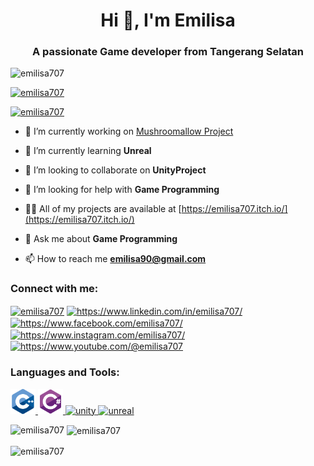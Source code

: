 <h1 align="center">Hi 👋, I'm Emilisa</h1>
<h3 align="center">A passionate Game developer from Tangerang Selatan</h3>

<p align="left"> <img src="https://komarev.com/ghpvc/?username=emilisa707&label=Profile%20views&color=0e75b6&style=flat" alt="emilisa707" /> </p>

<p align="left"> <a href="https://github.com/ryo-ma/github-profile-trophy"><img src="https://github-profile-trophy.vercel.app/?username=emilisa707" alt="emilisa707" /></a> </p>

<p align="left"> <a href="https://twitter.com/emilisa707" target="blank"><img src="https://img.shields.io/twitter/follow/emilisa707?logo=twitter&style=for-the-badge" alt="emilisa707" /></a> </p>

- 🔭 I’m currently working on [Mushroomallow Project](https://mushroomallow.itch.io/)

- 🌱 I’m currently learning **Unreal**

- 👯 I’m looking to collaborate on **UnityProject**

- 🤝 I’m looking for help with **Game Programming**

- 👨‍💻 All of my projects are available at [https://emilisa707.itch.io/](https://emilisa707.itch.io/)

- 💬 Ask me about **Game Programming**

- 📫 How to reach me **emilisa90@gmail.com**

<h3 align="left">Connect with me:</h3>
<p align="left">
<a href="https://twitter.com/emilisa707" target="blank"><img align="center" src="https://raw.githubusercontent.com/rahuldkjain/github-profile-readme-generator/master/src/images/icons/Social/twitter.svg" alt="emilisa707" height="30" width="40" /></a>
<a href="https://linkedin.com/in/https://www.linkedin.com/in/emilisa707/" target="blank"><img align="center" src="https://raw.githubusercontent.com/rahuldkjain/github-profile-readme-generator/master/src/images/icons/Social/linked-in-alt.svg" alt="https://www.linkedin.com/in/emilisa707/" height="30" width="40" /></a>
<a href="https://fb.com/https://www.facebook.com/emilisa707/" target="blank"><img align="center" src="https://raw.githubusercontent.com/rahuldkjain/github-profile-readme-generator/master/src/images/icons/Social/facebook.svg" alt="https://www.facebook.com/emilisa707/" height="30" width="40" /></a>
<a href="https://instagram.com/https://www.instagram.com/emilisa707/" target="blank"><img align="center" src="https://raw.githubusercontent.com/rahuldkjain/github-profile-readme-generator/master/src/images/icons/Social/instagram.svg" alt="https://www.instagram.com/emilisa707/" height="30" width="40" /></a>
<a href="https://www.youtube.com/c/https://www.youtube.com/@emilisa707" target="blank"><img align="center" src="https://raw.githubusercontent.com/rahuldkjain/github-profile-readme-generator/master/src/images/icons/Social/youtube.svg" alt="https://www.youtube.com/@emilisa707" height="30" width="40" /></a>
</p>

<h3 align="left">Languages and Tools:</h3>
<p align="left"> <a href="https://www.w3schools.com/cpp/" target="_blank" rel="noreferrer"> <img src="https://raw.githubusercontent.com/devicons/devicon/master/icons/cplusplus/cplusplus-original.svg" alt="cplusplus" width="40" height="40"/> </a> <a href="https://www.w3schools.com/cs/" target="_blank" rel="noreferrer"> <img src="https://raw.githubusercontent.com/devicons/devicon/master/icons/csharp/csharp-original.svg" alt="csharp" width="40" height="40"/> </a> <a href="https://unity.com/" target="_blank" rel="noreferrer"> <img src="https://www.vectorlogo.zone/logos/unity3d/unity3d-icon.svg" alt="unity" width="40" height="40"/> </a> <a href="https://unrealengine.com/" target="_blank" rel="noreferrer"> <img src="https://raw.githubusercontent.com/kenangundogan/fontisto/036b7eca71aab1bef8e6a0518f7329f13ed62f6b/icons/svg/brand/unreal-engine.svg" alt="unreal" width="40" height="40"/> </a> </p>

<p><img align="left" src="https://github-readme-stats.vercel.app/api/top-langs?username=emilisa707&show_icons=true&locale=en&layout=compact" alt="emilisa707" /></p>

<p>&nbsp;<img align="center" src="https://github-readme-stats.vercel.app/api?username=emilisa707&show_icons=true&locale=en" alt="emilisa707" /></p>

<p><img align="center" src="https://github-readme-streak-stats.herokuapp.com/?user=emilisa707&" alt="emilisa707" /></p>

